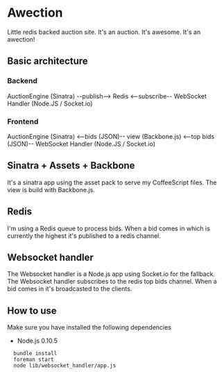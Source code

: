 Awection
========

Little redis backed auction site. It's an auction. It's awesome. It's an awection!

Basic architecture
------------------

### Backend
AuctionEngine (Sinatra) --publish--> Redis <--subscribe-- WebSocket Handler (Node.JS / Socket.io)

### Frontend
AuctionEngine (Sinatra) <--bids (JSON)-- view (Backbone.js) <--top bids (JSON)-- WebSocket Handler (Node.JS / Socket.io)

Sinatra + Assets + Backbone
---------------------------
It's a sinatra app using the asset pack to serve my CoffeeScript files. The view is build with Backbone.js.

Redis
-----
I'm using a Redis queue to process bids. When a bid comes in which is currently the highest it's published to a redis channel.

Websocket handler
-----------------
The Websocket handler is a Node.js app using Socket.io for the fallback. The Websocket handler subscribes to the redis top bids channel. When a bid comes in it's broadcasted to the clients.

How to use
------------------
Make sure you have installed the following dependencies
- Node.js 0.10.5

````
  bundle install
  foreman start
  node lib/websocket_handler/app.js
````
